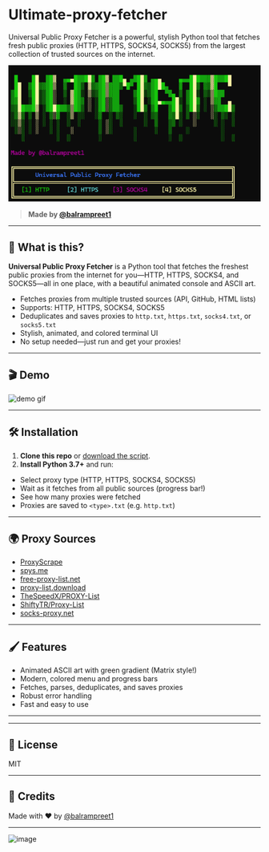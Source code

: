 # Ultimate-proxy-fetcher
Universal Public Proxy Fetcher is a powerful, stylish Python tool that fetches fresh public proxies (HTTP, HTTPS, SOCKS4, SOCKS5) from the largest collection of trusted sources on the internet.


![banner](https://github.com/Balram-1/proxy-fetcher/blob/main/main/image.png)

> **Made by [@balrampreet1](https://github.com/balrampreet1)**

---

## 🚀 What is this?

**Universal Public Proxy Fetcher** is a Python tool that fetches the freshest public proxies from the internet for you—HTTP, HTTPS, SOCKS4, and SOCKS5—all in one place, with a beautiful animated console and ASCII art.

- Fetches proxies from multiple trusted sources (API, GitHub, HTML lists)
- Supports: HTTP, HTTPS, SOCKS4, SOCKS5
- Deduplicates and saves proxies to `http.txt`, `https.txt`, `socks4.txt`, or `socks5.txt`
- Stylish, animated, and colored terminal UI
- No setup needed—just run and get your proxies!

---

## 🎬 Demo

![demo gif](https://raw.githubusercontent.com/Balram-1/Balram-1/main/assets/proxy-fetcher-demo.gif)

---

## 🛠️ Installation

1. **Clone this repo** or [download the script](#).
2. **Install Python 3.7+** and run:


- Select proxy type (HTTP, HTTPS, SOCKS4, SOCKS5)
- Wait as it fetches from all public sources (progress bar!)
- See how many proxies were fetched
- Proxies are saved to `<type>.txt` (e.g. `http.txt`)

---

## 🌍 Proxy Sources

- [ProxyScrape](https://proxyscrape.com/)
- [spys.me](https://spys.me/)
- [free-proxy-list.net](https://free-proxy-list.net/)
- [proxy-list.download](https://www.proxy-list.download/)
- [TheSpeedX/PROXY-List](https://github.com/TheSpeedX/PROXY-List)
- [ShiftyTR/Proxy-List](https://github.com/ShiftyTR/Proxy-List)
- [socks-proxy.net](https://www.socks-proxy.net/)

---

## 🖌️ Features

- Animated ASCII art with green gradient (Matrix style!)
- Modern, colored menu and progress bars
- Fetches, parses, deduplicates, and saves proxies
- Robust error handling
- Fast and easy to use

---


---

## 📝 License

MIT

---

## 🙏 Credits

Made with ❤️ by [@balrampreet1](https://github.com/balrampreet1)

---
![image](https://github.com/user-attachments/assets/f6b59445-83a8-4538-9c21-b4d660048145)





